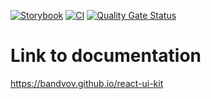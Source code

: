 [![Storybook](https://github.com/bandvov/react-ui-kit/actions/workflows/storybook.yml/badge.svg)](https://github.com/bandvov/react-ui-kit/actions/workflows/storybook.yml) 
[![CI](https://github.com/bandvov/react-ui-kit/actions/workflows/CI.yml/badge.svg?branch=main)](https://github.com/bandvov/react-ui-kit/actions/workflows/CI.yml)
[![Quality Gate Status](https://sonarcloud.io/api/project_badges/measure?project=bandvov_react-ui-kit&metric=alert_status)](https://sonarcloud.io/summary/new_code?id=bandvov_react-ui-kit)

# Link to documentation
https://bandvov.github.io/react-ui-kit

